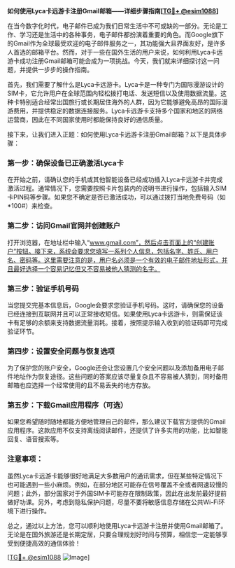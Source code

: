 **如何使用Lyca卡远游卡注册Gmail邮箱——详细步骤指南[[TG💪+ @esim1088](https://t.me/s/esim1088)]**

在当今数字化时代，电子邮件已成为我们日常生活中不可或缺的一部分。无论是工作、学习还是生活中的各种事务，电子邮件都扮演着重要的角色。而Google旗下的Gmail作为全球最受欢迎的电子邮件服务之一，其功能强大且界面友好，是许多人首选的邮箱平台。然而，对于一些在国外生活的用户来说，如何利用Lyca卡远游卡成功注册Gmail邮箱可能会成为一项挑战。今天，我们就来详细探讨这一问题，并提供一步步的操作指南。

首先，我们需要了解什么是Lyca卡远游卡。Lyca卡是一种专门为国际漫游设计的SIM卡，它允许用户在全球范围内轻松拨打电话、发送短信以及使用数据流量。这种卡特别适合经常出国旅行或长期居住海外的人群，因为它能够避免高昂的国际漫游费用，并提供稳定的数据连接服务。Lyca卡远游卡支持多个国家和地区的网络运营商，因此在不同国家使用时都能保持良好的通信质量。

接下来，让我们进入正题：如何使用Lyca卡远游卡注册Gmail邮箱？以下是具体步骤：

### 第一步：确保设备已正确激活Lyca卡

在开始之前，请确认您的手机或其他智能设备已经成功插入Lyca卡远游卡并完成激活过程。通常情况下，您需要按照卡片包装内的说明书进行操作，包括输入SIM卡PIN码等步骤。如果您不确定是否已激活成功，可以通过拨打当地免费号码（如*100#）来检查。

### 第二步：访问Gmail官网并创建账户

打开浏览器，在地址栏中输入“www.gmail.com”，然后点击页面上的“创建账户”按钮。接下来，系统会要求您填写一系列个人信息，包括名字、姓氏、用户名、密码等。这里需要注意的是，用户名必须是一个有效的电子邮件地址形式，并且最好选择一个容易记忆但又不容易被他人猜测的名字。

### 第三步：验证手机号码

当您提交完基本信息后，Google会要求您验证手机号码。这时，请确保您的设备已经连接到互联网并且可以正常接收短信。如果使用Lyca卡远游卡，则需保证该卡有足够的余额来支持数据流量消耗。接着，按照提示输入收到的验证码即可完成验证环节。

### 第四步：设置安全问题与恢复选项

为了保护您的账户安全，Google还会让您设置几个安全问题以及添加备用电子邮件地址作为恢复途径。这些问题的答案应该尽量复杂且不容易被人猜到，同时备用邮箱也应选择一个经常使用的且不易丢失的地方存放。

### 第五步：下载Gmail应用程序（可选）

如果您希望随时随地都能方便地管理自己的邮件，那么建议下载官方提供的Gmail应用程序。这款应用不仅支持离线阅读邮件，还提供了许多实用的功能，比如智能回复、语音搜索等。

### 注意事项：

虽然Lyca卡远游卡能够很好地满足大多数用户的通讯需求，但在某些特定情况下也可能遇到一些小麻烦。例如，在部分地区可能存在信号覆盖不全或者网速较慢的问题；此外，部分国家对于外国SIM卡可能存在限制政策，因此在出发前最好提前做好功课。另外，考虑到隐私保护问题，尽量不要将敏感信息存储在公共Wi-Fi环境下进行操作。

总之，通过以上方法，您可以顺利地使用Lyca卡远游卡注册并使用Gmail邮箱了。无论是在国外旅游还是长期定居，只要合理规划好时间与预算，相信您一定能够享受到便捷高效的通信体验！

[[TG💪+ @esim1088](https://t.me/s/esim1088) ![Image](https://i.postimg.cc/4NQfJmqS/Snipaste-2025-05-13-00-14-12.png)]